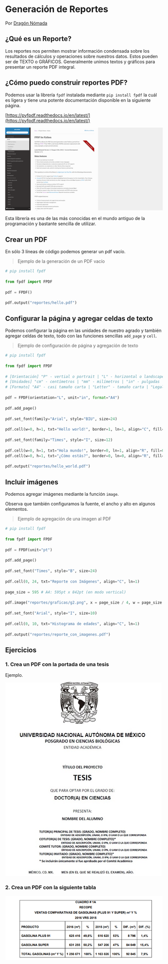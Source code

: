# Generación de Reportes

Por [Dragón Nómada](https://dragonnomada.medium.com)

## ¿Qué es un Reporte?

Los reportes nos permiten mostrar información condensada sobre los resultados de cálculos y operaciones sobre nuestros datos. Estos pueden ser de TEXTO o GRÁFICOS. Generalmente unimos textos y gráficos para presentar un reporte PDF integral.

## ¿Cómo puedo construir reportes PDF?

Podemos usar la librería `fpdf` instalada mediante `pip install fpdf` la cuál es ligera y tiene una potente documentación disponible en la siguiente página.

[https://pyfpdf.readthedocs.io/en/latest/](https://pyfpdf.readthedocs.io/en/latest/)

![FPDF](./img/fpdf1.png)

Esta librería es una de las más conocidas en el mundo antiguo de la programación y bastante sencilla de utilizar.

## Crear un PDF

En sólo 3 líneas de código podemos generar un pdf vacío.

> Ejemplo de la generación de un PDF vacío

```py
# pip install fpdf

from fpdf import FPDF

pdf = FPDF()

pdf.output("reportes/hello.pdf")
```

## Configurar la página y agregar celdas de texto

Podemos configurar la página en las unidades de nuestro agrado y también agregar celdas de texto, todo con las funciones sencillas `add_page` y `cell`.

> Ejemplo de configuración de página y agregación de texto

```py
# pip install fpdf

from fpdf import FPDF

# [Orientación] "P" - vertial o portrait | "L" - horizontal o landscape
# [Unidades] "cm" - centímetros | "mm" - milímetros | "in" - pulgadas | "pt" - puntos
# [Formato] "A4" - casi tamaño carta | "Letter" - tamaño carta | "Legal" - tamaño oficio | "A<x>" - estándar A0, A1, A2, ...

pdf = FPDF(orientation="L", unit="in", format="A4")

pdf.add_page()

pdf.set_font(family="Arial", style="BIU", size=24)

pdf.cell(w=0, h=1, txt="Hello world!", border=1, ln=1, align="C", fill=0, link="https://google.com")

pdf.set_font(family="Times", style="I", size=12)

pdf.cell(w=0, h=1, txt="Hola mundo!", border=0, ln=1, align="R", fill=0, link=None)
pdf.cell(w=0, h=1, txt="¿Cómo estás?", border=0, ln=0, align="R", fill=0, link=None)

pdf.output("reportes/hello_world.pdf")
```

## Incluir imágenes

Podemos agregar imágenes mediante la función `image`.

Observa que también configuramos la fuente, el ancho y alto en algunos elementos.

> Ejemplo de agregación de una imagen al PDF

```py
# pip install fpdf

from fpdf import FPDF

pdf = FPDF(unit="pt")

pdf.add_page()

pdf.set_font("Times", style="B", size=24)

pdf.cell(0, 24, txt="Reporte con Imágenes", align="C", ln=1)

page_size = 595 # A4: 595pt x 842pt (en modo vertical)

pdf.image("reportes/graficas/g2.png", x = page_size / 4, w = page_size / 2)

pdf.set_font("Arial", style="I", size=10)

pdf.cell(0, 10, txt="Histograma de edades", align="C", ln=1)

pdf.output("reportes/reporte_con_imagenes.pdf")
```

## Ejercicios

### 1. Crea un PDF con la portada de una tesis

Ejemplo.

![FPDF](./img/fpdf2.jpg)

### 2. Crea un PDF con la siguiente tabla

![FPDF](./img/fpdf3.png)
